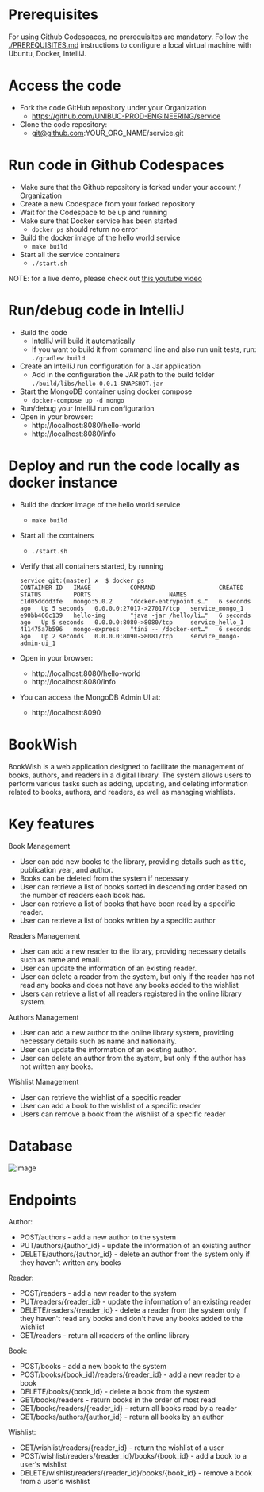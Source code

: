 # Prerequisites

For using Github Codespaces, no prerequisites are mandatory.
Follow the [./PREREQUISITES.md](./PREREQUISITES.md) instructions to configure a local virtual machine with Ubuntu, Docker, IntelliJ.

# Access the code

* Fork the code GitHub repository under your Organization
  * https://github.com/UNIBUC-PROD-ENGINEERING/service
* Clone the code repository:
  * git@github.com:YOUR_ORG_NAME/service.git

# Run code in Github Codespaces

* Make sure that the Github repository is forked under your account / Organization
* Create a new Codespace from your forked repository
* Wait for the Codespace to be up and running
* Make sure that Docker service has been started
    * ```docker ps``` should return no error
* Build the docker image of the hello world service
    * ```make build```
* Start all the service containers
    * ```./start.sh```

NOTE: for a live demo, please check out [this youtube video](https://youtu.be/-9ePlxz03kg)

# Run/debug code in IntelliJ
* Build the code
    * IntelliJ will build it automatically
    * If you want to build it from command line and also run unit tests, run: ```./gradlew build```
* Create an IntelliJ run configuration for a Jar application
    * Add in the configuration the JAR path to the build folder `./build/libs/hello-0.0.1-SNAPSHOT.jar`
* Start the MongoDB container using docker compose
    * ```docker-compose up -d mongo```
* Run/debug your IntelliJ run configuration
* Open in your browser:
    * http://localhost:8080/hello-world
    * http://localhost:8080/info

# Deploy and run the code locally as docker instance

* Build the docker image of the hello world service
    * ```make build```
* Start all the containers
    * ```./start.sh```

* Verify that all containers started, by running
  ```
  service git:(master) ✗  $ docker ps
  CONTAINER ID   IMAGE           COMMAND                  CREATED         STATUS         PORTS                      NAMES
  c1d05dddd3fe   mongo:5.0.2     "docker-entrypoint.s…"   6 seconds ago   Up 5 seconds   0.0.0.0:27017->27017/tcp   service_mongo_1
  e90bb406c139   hello-img       "java -jar /hello/li…"   6 seconds ago   Up 5 seconds   0.0.0.0:8080->8080/tcp     service_hello_1
  411475a7b596   mongo-express   "tini -- /docker-ent…"   6 seconds ago   Up 2 seconds   0.0.0.0:8090->8081/tcp     service_mongo-admin-ui_1
  ```
* Open in your browser:
    * http://localhost:8080/hello-world
    * http://localhost:8080/info
* You can access the MongoDB Admin UI at:
  * http://localhost:8090 

# BookWish

BookWish is a web application designed to facilitate the management of books, authors, and readers in a digital library. The system allows users to perform various tasks such as adding, updating, and deleting information related to books, authors, and readers, as well as managing wishlists.

# Key features 
Book Management 
* User can add new books to the library, providing details such as title, publication year, and author.
* Books can be deleted from the system if necessary.
* User can retrieve a list of books sorted in descending order based on the number of readers each book has.
* User can retrieve a list of books that have been read by a specific reader.
* User can retrieve a list of books written by a specific author

Readers Management 
* User can add a new reader to the library, providing necessary details such as name and email.
* User can update the information of an existing reader.
* User can delete a reader from the system, but only if the reader has not read any books and does not have any books added to the wishlist
* Users can retrieve a list of all readers registered in the online library system.

Authors Management 
* User can add a new author to the online library system, providing necessary details such as name and nationality.
* User can update the information of an existing author.
* User can delete an author from the system, but only if the author has not written any books.

Wishlist Management
* User can retrieve the wishlist of a specific reader
* User can add a book to the wishlist of a specific reader
* Users can remove a book from the wishlist of a specific reader 

# Database 

![image](https://github.com/333-Prod-Engineering/service/assets/93870739/33e224c4-585f-4f8e-9c02-9dcd428d4ae7)

# Endpoints
Author:
* POST/authors - add a new author to the system
* PUT/authors/{author_id} - update the information of an existing author
* DELETE/authors/{author_id} - delete an author from the system only if they haven't written any books

Reader:
* POST/readers - add a new reader to the system
* PUT/readers/{reader_id} - update the information of an existing reader
* DELETE/readers/{reader_id} - delete a reader from the system only if they haven't read any books and don't have any books added to the wishlist
* GET/readers - return all readers of the online library

Book:
* POST/books - add a new book to the system
* POST/books/{book_id}/readers/{reader_id} - add a new reader to a book
* DELETE/books/{book_id} - delete a book from the system
* GET/books/readers - return books in the order of most read
* GET/books/readers/{reader_id} - return all books read by a reader
* GET/books/authors/{author_id} - return all books by an author

Wishlist:
* GET/wishlist/readers/{reader_id} - return the wishlist of a user
* POST/wishlist/readers/{reader_id}/books/{book_id} - add a book to a user's wishlist
* DELETE/wishlist/readers/{reader_id}/books/{book_id} - remove a book from a user's wishlist
